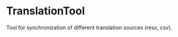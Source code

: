 TranslationTool
===============

Tool for synchronization of different translation sources (resx, csv).
